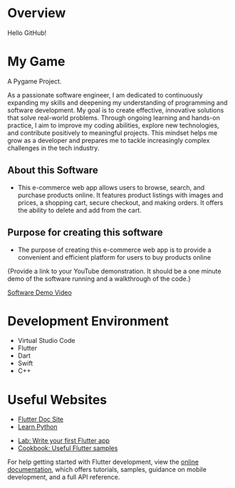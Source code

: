 # Overview
Hello GitHub!

# My Game

A Pygame Project.

As a passionate software engineer, I am dedicated to continuously expanding my skills and deepening my understanding of programming and software development. My goal is to create effective, innovative solutions that solve real-world problems. Through ongoing learning and hands-on practice, I aim to improve my coding abilities, explore new technologies, and contribute positively to meaningful projects. This mindset helps me grow as a developer and prepares me to tackle increasingly complex challenges in the tech industry.

## About this Software
- This e-commerce web app allows users to browse, search, and purchase products online. It features product listings with images and prices, a shopping cart, secure checkout, and making orders. It offers the ability to delete and add from the cart.

## Purpose for creating this software
- The purpose of creating this e-commerce web app is to provide a convenient and efficient platform for users to buy products online

{Provide a link to your YouTube demonstration.  It should be a one minute demo of the software running and a walkthrough of the code.}

[Software Demo Video](http://youtube.link.goes.here)

# Development Environment

- Virtual Studio Code
- Flutter
- Dart
- Swift
- C++

# Useful Websites

* [Flutter Doc Site](https://docs.flutter.dev/)
* [Learn Python](https://www.learnpython.org/)

- [Lab: Write your first Flutter app](https://docs.flutter.dev/get-started/codelab)
- [Cookbook: Useful Flutter samples](https://docs.flutter.dev/cookbook)

For help getting started with Flutter development, view the
[online documentation](https://docs.flutter.dev/), which offers tutorials,
samples, guidance on mobile development, and a full API reference.



